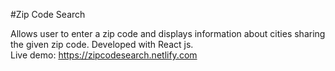 #Zip Code Search

Allows user to enter a zip code and  displays information about cities sharing the given  zip code. 
Developed with React js.  
Live demo: https://zipcodesearch.netlify.com
